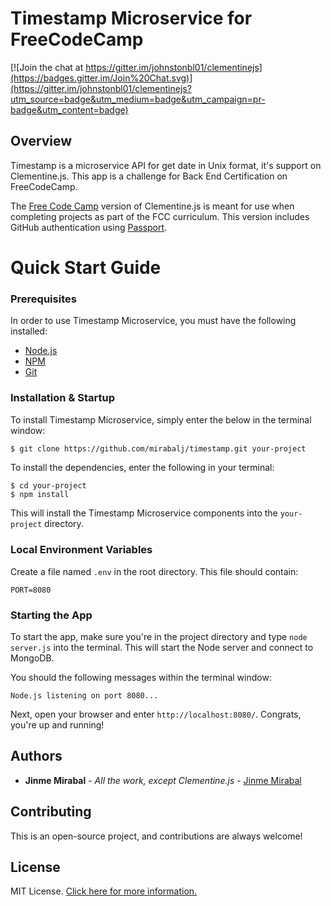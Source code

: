# Timestamp Microservice for FreeCodeCamp

[![Join the chat at https://gitter.im/johnstonbl01/clementinejs](https://badges.gitter.im/Join%20Chat.svg)](https://gitter.im/johnstonbl01/clementinejs?utm_source=badge&utm_medium=badge&utm_campaign=pr-badge&utm_content=badge)

## Overview

Timestamp is a microservice API for get date in Unix format, it's support on Clementine.js. This app is a challenge for Back End Certification on FreeCodeCamp.

The [Free Code Camp](http://www.freecodecamp.com) version of Clementine.js is meant for use when completing projects as part of the FCC curriculum. This version includes GitHub authentication using [Passport](http://passportjs.org/).

# Quick Start Guide

### Prerequisites

In order to use Timestamp Microservice, you must have the following installed:

- [Node.js](https://nodejs.org/)
- [NPM](https://nodejs.org/)
- [Git](https://git-scm.com/)

### Installation & Startup

To install Timestamp Microservice, simply enter the below in the terminal window:

```bash
$ git clone https://github.com/mirabalj/timestamp.git your-project
```

To install the dependencies, enter the following in your terminal:

```
$ cd your-project
$ npm install
```

This will install the Timestamp Microservice components into the `your-project` directory.

### Local Environment Variables

Create a file named `.env` in the root directory. This file should contain:

```
PORT=8080
```

### Starting the App

To start the app, make sure you're in the project directory and type `node server.js` into the terminal. This will start the Node server and connect to MongoDB.

You should the following messages within the terminal window:

```
Node.js listening on port 8080...
```

Next, open your browser and enter `http://localhost:8080/`. Congrats, you're up and running!

## Authors

* **Jinme Mirabal** - *All the work, except Clementine.js* - [Jinme Mirabal](https://github.com/mirabalj)

## Contributing

This is an open-source project, and contributions are always welcome!

## License

MIT License. [Click here for more information.](LICENSE.md)
